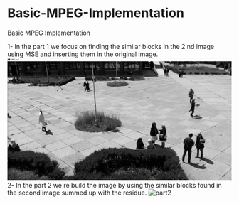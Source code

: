 # Basic-MPEG-Implementation
Basic MPEG Implementation


1- In the part 1 we focus on finding the similar blocks in the 2 nd image using MSE and inserting them in the original image.
<img src = "MPEG_part1\Screenshot_1.png" title = part1 >
2- In the part 2 we re build the image by using the similar blocks found in the second image summed up with the residue.
<img src = "MPEG_part2\Screenshot_1.png" title = part2 >
